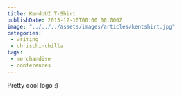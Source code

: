```yaml
---
title: KendoUI T-Shirt
publishDate: 2013-12-10T00:00:00.000Z
image: "../../../assets/images/articles/kentshirt.jpg"
categories:
 - writing
 - chrischinchilla
tags:
 - merchandise
 - conferences
---
```


Pretty cool logo :)
